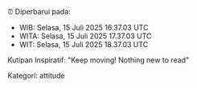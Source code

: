 ⏰ Diperbarui pada:
- WIB: Selasa, 15 Juli 2025 16.37.03 UTC
- WITA: Selasa, 15 Juli 2025 17.37.03 UTC
- WIT: Selasa, 15 Juli 2025 18.37.03 UTC

Kutipan Inspiratif:
"Keep moving! Nothing new to read"


Kategori: attitude


